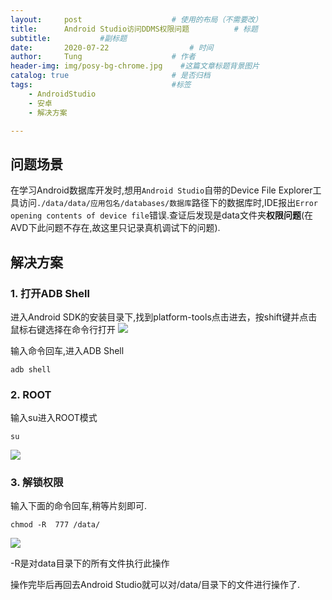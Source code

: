 ```yaml
---
layout:     post                   	# 使用的布局（不需要改）
title:      Android Studio访问DDMS权限问题          # 标题 
subtitle:    		#副标题
date:       2020-07-22              	# 时间
author:     Tung                   	# 作者
header-img: img/posy-bg-chrome.jpg    #这篇文章标题背景图片
catalog: true                       # 是否归档
tags:                               #标签
    - AndroidStudio
    - 安卓
    - 解决方案

---
```


## 问题场景

在学习Android数据库开发时,想用`Android Studio`自带的Device File Explorer工具访问`./data/data/应用包名/databases/数据库`路径下的数据库时,IDE报出`Error opening contents of device file`错误.查证后发现是data文件夹**权限问题**(在AVD下此问题不存在,故这里只记录真机调试下的问题).

## 解决方案
### 1. 打开ADB Shell
进入Android SDK的安装目录下,找到platform-tools点击进去，按shift键并点击鼠标右键选择在命令行打开
<img src="https://cdn.jsdelivr.net/gh/realLiamTurner/Image-Hosting-Service/blog/img/2020-7-22/path.png" />

输入命令回车,进入ADB Shell
```
adb shell
```

### 2. ROOT
输入su进入ROOT模式
```
su
```
<img src="https://cdn.jsdelivr.net/gh/realLiamTurner/Image-Hosting-Service/blog/img/2020-7-22/20200722124459.png"/>

### 3. 解锁权限
输入下面的命令回车,稍等片刻即可.
```
chmod -R  777 /data/
```
<img src="https://cdn.jsdelivr.net/gh/realLiamTurner/Image-Hosting-Service/blog/img/2020-7-22/20200722124637.png"/>

-R是对data目录下的所有文件执行此操作

操作完毕后再回去Android Studio就可以对/data/目录下的文件进行操作了.



